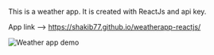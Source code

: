 This is a weather app. It is created with ReactJs and api key.

App link --> https://shakib77.github.io/weatherapp-reactjs/

![Weather app demo](https://media.giphy.com/media/EstcE2q7fCr3Jf2pq5/giphy.gif)
